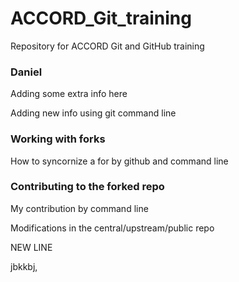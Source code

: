 # ACCORD_Git_training
Repository for ACCORD Git and GitHub training 

### Daniel 
Adding some extra info here

Adding new info using git command line


### Working with forks

How to syncornize a for by github and command line

### Contributing to the forked repo

My contribution by command line 

Modifications in the central/upstream/public repo 

NEW LINE



jbkkbj,

